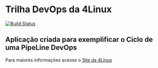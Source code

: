 # Trilha DevOps da 4Linux

<!-- Altere a Flag abaixo com sua URL do Travis -->
[![Build Status](https://travis-ci.org/alisondevops/DevOpsLab-HelloWorld.svg?branch=master)](https://travis-ci.org/alisondevops/DevOpsLab-HelloWorld)
## Aplicação criada para exemplificar o Ciclo de uma PipeLine DevOps


Para maiores informações acesse o [Site da 4Linux](https://www.4linux.com.br/cursos/devops)
